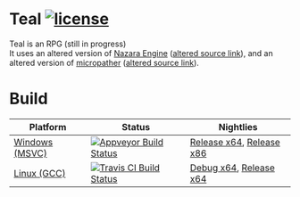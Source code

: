 # Teal [![license](https://img.shields.io/badge/license-MIT-blue.svg?style=plastic)](https://github.com/S6066/Teal/blob/master/LICENSE)

Teal is an RPG (still in progress)  
It uses an altered version of [Nazara Engine](https://github.com/DigitalPulseSoftware/NazaraEngine) ([altered source link](https://github.com/S6066/NazaraEngine/tree/tealnightly)), and an altered version of [micropather](https://github.com/leethomason/MicroPather) ([altered source link](https://github.com/S6066/Teal/tree/master/extlibs/src/micropather)).

# Build
Platform       | Status          | Nightlies
-------------- | --------------- | ------------------
[Windows (MSVC)](https://ci.appveyor.com/project/S6066/teal) | [![Appveyor Build Status](https://ci.appveyor.com/api/projects/status/github/S6066/Teal?branch=master&svg=true)](https://ci.appveyor.com/project/S6066/teal) | [Release x64](https://ci.appveyor.com/api/projects/S6066/Teal/artifacts/build%2Fresult%2FTealDemo.7z?branch=master&job=Environment:+CONFIG=Release,+SUFFIXDLL=.dll,+SUFFIXLIB=.lib,+PLATFORM=x64,+PLATFORMNAME=x64), [Release x86](https://ci.appveyor.com/api/projects/S6066/Teal/artifacts/build%2Fresult%2FTealDemo.7z?branch=master&job=Environment:+CONFIG=Release,+SUFFIXDLL=.dll,+SUFFIXLIB=.lib,+PLATFORM=x86,+PLATFORMNAME=Win32)
[Linux (GCC)](https://travis-ci.org/S6066/Teal) | [![Travis CI Build Status](https://travis-ci.org/S6066/Teal.svg?branch=master)](https://travis-ci.org/S6066/Teal) | [Debug x64](https://github.com/S6066/Teal-binaries/tree/travis-master-debug-x64), [Release x64](https://github.com/S6066/Teal-binaries/tree/travis-master-release-x64)